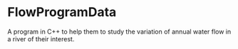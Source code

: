 # FlowProgramData
A program in C++ to help them to study the variation of annual water flow in a river of their interest.  
